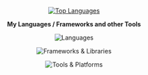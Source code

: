 <p align="center">
  <a href="https://github.com/brunojurakic">
    <img src="https://github-readme-stats.vercel.app/api/top-langs/?username=brunojurakic&theme=radical&size_weight=0.5&count_weight=0.5&layout=compact" alt="Top Languages"/>
  </a>
</p>

<p align="center">
  <b>My Languages / Frameworks and other Tools</b>
</p>

<p align="center">
  <img src="https://skillicons.dev/icons?i=ts,js,java,python,perl,c,cpp,cs,html,css,bash" alt="Languages" />
</p>

<p align="center">
  <img src="https://skillicons.dev/icons?i=react,nextjs,nodejs,electron,tailwind,bootstrap,express,vite,spring,dotnet" alt="Frameworks & Libraries" />
</p>

<p align="center">
  <img src="https://skillicons.dev/icons?i=linux,git,github,docker,postgres,mongodb,vscode,vercel,figma" alt="Tools & Platforms" />
</p>

